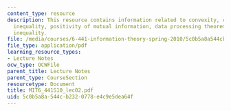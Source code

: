```yaml
---
content_type: resource
description: This resource contains information related to convexity, concavity, jensen's
  inequality, positivity of mutual information, data processing theorem and fano's
  inequality.
file: /media/courses/6-441-information-theory-spring-2010/5c0b5a8a544cb2320778e4c9e5dea64f_MIT6_441S10_lec02.pdf
file_type: application/pdf
learning_resource_types:
- Lecture Notes
ocw_type: OCWFile
parent_title: Lecture Notes
parent_type: CourseSection
resourcetype: Document
title: MIT6_441S10_lec02.pdf
uid: 5c0b5a8a-544c-b232-0778-e4c9e5dea64f
---
```

